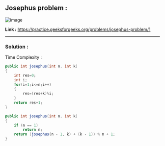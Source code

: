## Josephus problem :

![image](https://user-images.githubusercontent.com/23376002/166639365-19dd4e94-5854-4aeb-85bc-43164238153b.png)


**Link :** https://practice.geeksforgeeks.org/problems/josephus-problem/1


-----------------------------------------------------------------------------------------------------------------------------------------------------


### Solution :

Time Complexity :


```java
public int josephus(int n, int k)
{
    int res=0;
    int i;
    for(i=1;i<=n;i++)
    {
        res=(res+k)%i;
    }    
    return res+1;    
}
```



```java
public int josephus(int n, int k)
{
    if (n == 1)
        return n;
    return (josephus(n - 1, k) + (k - 1)) % n + 1;
}
```

